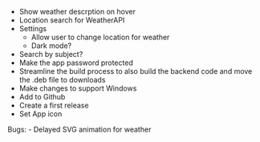- Show weather descrption on hover
- Location search for WeatherAPI
- Settings
    - Allow user to change location for weather
    - Dark mode?
- Search by subject?
- Make the app password protected
- Streamline the build process to also build the backend code and move the .deb file to downloads
- Make changes to support Windows
- Add to Github
- Create a first release
- Set App icon

Bugs:
    - Delayed SVG animation for weather
